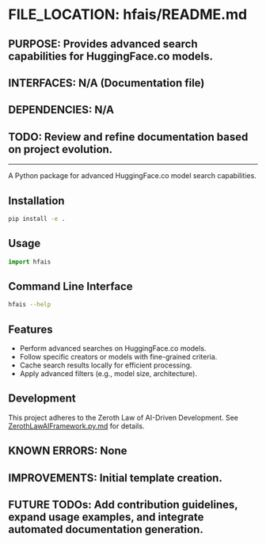 # FILE_LOCATION: hfais/README.md

## PURPOSE: Provides advanced search capabilities for HuggingFace.co models.

## INTERFACES: N/A (Documentation file)

## DEPENDENCIES: N/A

## TODO: Review and refine documentation based on project evolution.

---
A Python package for advanced HuggingFace.co model search capabilities.

## Installation

```bash
pip install -e .
```

## Usage

```python
import hfais
```

## Command Line Interface

```bash
hfais --help
```

## Features

- Perform advanced searches on HuggingFace.co models.
- Follow specific creators or models with fine-grained criteria.
- Cache search results locally for efficient processing.
- Apply advanced filters (e.g., model size, architecture).

## Development

This project adheres to the Zeroth Law of AI-Driven Development. See [ZerothLawAIFramework.py.md](ZerothLawAIFramework.py.md) for details.

## KNOWN ERRORS: None

## IMPROVEMENTS: Initial template creation.

## FUTURE TODOs: Add contribution guidelines, expand usage examples, and integrate automated documentation generation.